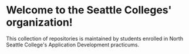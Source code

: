 # Welcome to the Seattle Colleges' organization!

This collection of repositories is maintained by students enrolled in North Seattle College's Application Development practicums.
